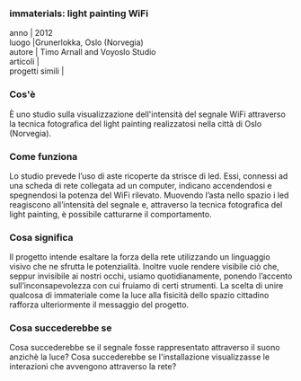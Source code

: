 ### **immaterials: light painting WiFi**
anno | 2012  
luogo |Grunerlokka, Oslo (Norvegia)<br>
autore | Timo Arnall and Voyoslo Studio <br>
articoli | <br>
progetti simili |



### Cos'è
È uno studio sulla visualizzazione dell'intensità del segnale WiFi attraverso la tecnica fotografica del light painting realizzatosi nella città di Oslo (Norvegia).

### Come funziona
Lo studio prevede l’uso di aste ricoperte da strisce di led. Essi, connessi ad una scheda di rete collegata ad un computer, indicano accendendosi e spegnendosi la potenza del WiFi rilevato. Muovendo l’asta nello spazio i led reagiscono all’intensità del segnale e, attraverso la tecnica fotografica del light painting, è possibile catturarne il comportamento.


### Cosa significa
Il progetto intende esaltare la forza della rete utilizzando un linguaggio visivo che ne sfrutta le potenzialità. Inoltre vuole rendere visibile ciò che, seppur invisibile ai nostri occhi, usiamo quotidianamente, ponendo l’accento sull’inconsapevolezza con cui fruiamo di certi strumenti. La scelta di unire qualcosa di immateriale come la luce alla fisicità dello spazio cittadino rafforza ulteriormente il messaggio del progetto.

### Cosa succederebbe se
Cosa succederebbe se il segnale fosse rappresentato attraverso il suono anzichè la luce? Cosa succederebbe se l'installazione visualizzasse le interazioni che avvengono attraverso la rete?
